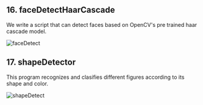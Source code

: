 
## 16. faceDetectHaarCascade


We write a script that can detect faces based on OpenCV's pre trained haar cascade model.

![faceDetect](https://user-images.githubusercontent.com/62145703/187249289-e1a908db-96d5-48e5-9366-692cd83ea557.gif)

## 17. shapeDetector

This program recognizes and clasifies different figures according to its shape and color.

![shapeDetect](https://user-images.githubusercontent.com/62145703/187249796-f6cd1c18-c0aa-464c-b9cd-53c6fa583f0d.gif)
